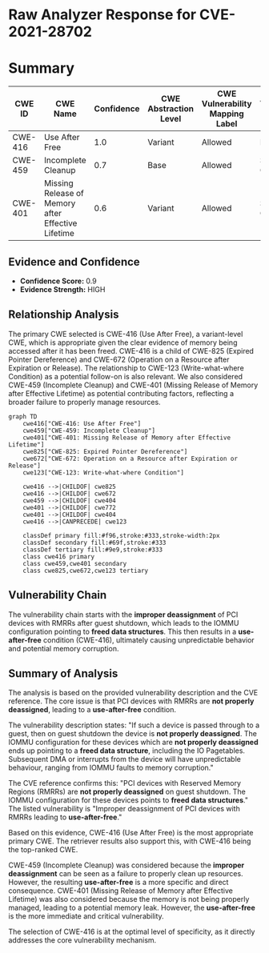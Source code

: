 # Raw Analyzer Response for CVE-2021-28702

# Summary
| CWE ID | CWE Name | Confidence | CWE Abstraction Level | CWE Vulnerability Mapping Label | CWE-Vulnerability Mapping Notes |
|---|---|---|---|---|---|
| CWE-416 | Use After Free | 1.0 | Variant | Allowed | Primary CWE |
| CWE-459 | Incomplete Cleanup | 0.7 | Base | Allowed | Secondary Candidate |
| CWE-401 | Missing Release of Memory after Effective Lifetime | 0.6 | Variant | Allowed | Secondary Candidate |

## Evidence and Confidence

*   **Confidence Score:** 0.9
*   **Evidence Strength:** HIGH

## Relationship Analysis
The primary CWE selected is CWE-416 (Use After Free), a variant-level CWE, which is appropriate given the clear evidence of memory being accessed after it has been freed. CWE-416 is a child of CWE-825 (Expired Pointer Dereference) and CWE-672 (Operation on a Resource after Expiration or Release). The relationship to CWE-123 (Write-what-where Condition) as a potential follow-on is also relevant. We also considered CWE-459 (Incomplete Cleanup) and CWE-401 (Missing Release of Memory after Effective Lifetime) as potential contributing factors, reflecting a broader failure to properly manage resources.

```mermaid
graph TD
    cwe416["CWE-416: Use After Free"]
    cwe459["CWE-459: Incomplete Cleanup"]
    cwe401["CWE-401: Missing Release of Memory after Effective Lifetime"]
    cwe825["CWE-825: Expired Pointer Dereference"]
    cwe672["CWE-672: Operation on a Resource after Expiration or Release"]
    cwe123["CWE-123: Write-what-where Condition"]

    cwe416 -->|CHILDOF| cwe825
    cwe416 -->|CHILDOF| cwe672
    cwe459 -->|CHILDOF| cwe404
    cwe401 -->|CHILDOF| cwe772
    cwe401 -->|CHILDOF| cwe404
    cwe416 -->|CANPRECEDE| cwe123

    classDef primary fill:#f96,stroke:#333,stroke-width:2px
    classDef secondary fill:#69f,stroke:#333
    classDef tertiary fill:#9e9,stroke:#333
    class cwe416 primary
    class cwe459,cwe401 secondary
    class cwe825,cwe672,cwe123 tertiary
```

## Vulnerability Chain
The vulnerability chain starts with the **improper deassignment** of PCI devices with RMRRs after guest shutdown, which leads to the IOMMU configuration pointing to **freed data structures**. This then results in a **use-after-free** condition (CWE-416), ultimately causing unpredictable behavior and potential memory corruption.

## Summary of Analysis
The analysis is based on the provided vulnerability description and the CVE reference. The core issue is that PCI devices with RMRRs are **not properly deassigned**, leading to a **use-after-free** condition.

The vulnerability description states: "If such a device is passed through to a guest, then on guest shutdown the device is **not properly deassigned**. The IOMMU configuration for these devices which are **not properly deassigned** ends up pointing to a **freed data structure**, including the IO Pagetables. Subsequent DMA or interrupts from the device will have unpredictable behaviour, ranging from IOMMU faults to memory corruption."

The CVE reference confirms this: "PCI devices with Reserved Memory Regions (RMRRs) are **not properly deassigned** on guest shutdown. The IOMMU configuration for these devices points to **freed data structures**." The listed vulnerability is "Improper deassignment of PCI devices with RMRRs leading to **use-after-free**."

Based on this evidence, CWE-416 (Use After Free) is the most appropriate primary CWE. The retriever results also support this, with CWE-416 being the top-ranked CWE.

CWE-459 (Incomplete Cleanup) was considered because the **improper deassignment** can be seen as a failure to properly clean up resources. However, the resulting **use-after-free** is a more specific and direct consequence. CWE-401 (Missing Release of Memory after Effective Lifetime) was also considered because the memory is not being properly managed, leading to a potential memory leak. However, the **use-after-free** is the more immediate and critical vulnerability.

The selection of CWE-416 is at the optimal level of specificity, as it directly addresses the core vulnerability mechanism.